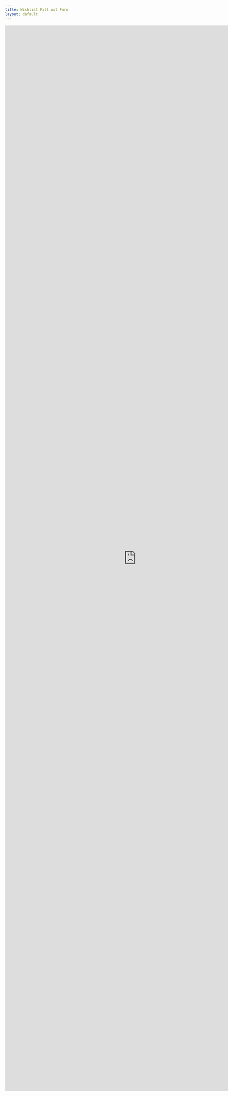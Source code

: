 ```yaml
---
title: Wishlist Fill out Form
layout: default
---
```

<iframe src="https://docs.google.com/forms/d/e/1FAIpQLSe2K6TQ7anSIVFejq0YR80QE1zc7JNQK0N5lmUirOt2-cym6w/viewform" width="860" height="3500" frameborder="0" marginheight="0" marginwidth="0">Loading...</iframe>
